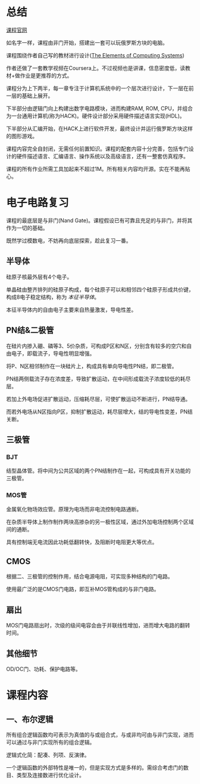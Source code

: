# 总结

[课程官网](https://www.nand2tetris.org/)

如名字一样，课程由非门开始，搭建出一套可以玩俄罗斯方块的电脑。

课程围绕作者自己写的教材进行设计([The Elements of Computing Systems](https://www.nand2tetris.org/book))

作者还做了一套教学视频在Coursera上。不过视频也是讲课，信息密度低，读教材+做作业是更推荐的方式。

课程分为上下两半，每一章专注于计算机系统中的一个层次进行设计，下一层在前一层的基础上展开。

下半部分由逻辑门向上构建出数字电路模块，进而构建RAM, ROM, CPU，并组合为一台通用计算机(称为HACK)。硬件设计部分采用硬件描述语言实现(HDL)。

下半部分从汇编开始，在HACK上进行软件开发，最终设计并运行俄罗斯方块这样的图形游戏。

课程内容完全自封闭，无需任何前置知识。课程的配套内容十分完善，包括专门设计的硬件描述语言、汇编语言、操作系统以及高级语言，还有一整套仿真程序。

课程的所有作业所需工具加起来不超过1M。所有相关内容均开源。实在不能再贴心。



# 电子电路复习

课程的最底层是与非门(Nand Gate)。课程假设已有可靠且充足的与非门，并将其作为一切的基础。

既然学过模数电，不妨再向底层探索，趁此复习一番。

## 半导体

硅原子核最外层有4个电子。

单晶硅由整齐排列的硅原子构成，每个硅原子可以和相邻四个硅原子形成共价键，构成8电子稳定结构，称为 *本征半导体*。

本征半导体内的自由电子主要来自热量激发，导电性差。


## PN结&二极管

在硅片内掺入硼、磷等3、5价杂质，可构成P区和N区，分别含有较多的空穴和自由电子，即载流子，导电性明显增强。

将P、N区相邻制作在一块硅片上，构成具有单向导电性PN结，即二极管。

PN结两侧载流子存在浓度差，导致扩散运动，在中间形成载流子浓度较低的耗尽层。

若加上外电场促进扩散运动，压缩耗尽层，可使扩散运动不断进行，PN结导通。

而若外电场从N区指向P区，抑制扩散运动，耗尽层增大，结的导电性变差，PN结关断。


## 三极管

### BJT

结型晶体管。将中间为公共区域的两个PN结制作在一起，可构成具有开关功能的三极管。


### MOS管

金属氧化物场效应管。原理为电场而非电流控制电路通断。

在杂质半导体上制作制作两块高掺杂的另一极性区域，通过外加电场控制两个区域间的通断。

具有控制端无电流因此功耗低翻转快，及阻断时电阻更大等优点。


## CMOS

根据二、三极管的控制作用，结合电源电阻，可实现多种结构的门电路。

使用最广泛的是CMOS门电路，即互补MOS管构成的与非门电路。


## 扇出

MOS门电路扇出时，次级的级间电容会由于并联线性增加，进而增大电路的翻转时间。


## 其他细节

OD/OC门、功耗、保护电路等。


# 课程内容

## 一、布尔逻辑

所有组合逻辑函数均可表示为真值的与或组合式，与或非均可由与非门实现，进而可以通过与非门实现所有的组合逻辑。

逻辑式化简：配凑、列项、反演律。

一个逻辑函数的外部特性是唯一的，但是实现方式是多样的。需综合考虑门的数目、类型及连接数进行优化设计。